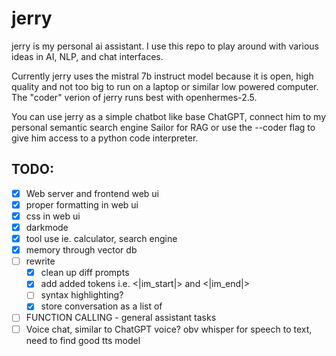 # jerry

jerry is my personal ai assistant. I use this repo to play around with various ideas in AI, NLP, and chat interfaces.

Currently jerry uses the mistral 7b instruct model because it is open, high quality and not too big to run on a laptop or similar low powered computer. The "coder" verion of jerry runs best with openhermes-2.5.

You can use jerry as a simple chatbot like base ChatGPT, connect him to my personal semantic search engine Sailor for RAG or use the --coder flag to give him access to a python code interpreter.

## TODO:

-   [x] Web server and frontend web ui
-   [x] proper formatting in web ui
-   [x] css in web ui
-   [x] darkmode
-   [x] tool use ie. calculator, search engine
-   [x] memory through vector db
-   [ ] rewrite
    -   [x] clean up diff prompts
    -   [x] add added tokens i.e. <|im_start|> and <|im_end|>
    -   [ ] syntax highlighting?
    -   [x] store conversation as a list of
-   [ ] FUNCTION CALLING - general assistant tasks
-   [ ] Voice chat, similar to ChatGPT voice? obv whisper for speech to text, need to find good tts model
